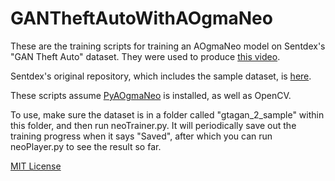 # GANTheftAutoWithAOgmaNeo

These are the training scripts for training an AOgmaNeo model on Sentdex's "GAN Theft Auto" dataset.
They were used to produce [this video](https://www.youtube.com/watch?v=PU3PzgiH6i0).

Sentdex's original repository, which includes the sample dataset, is [here](https://github.com/Sentdex/GANTheftAuto).

These scripts assume [PyAOgmaNeo](https://github.com/ogmacorp/PyAOgmaNeo) is installed, as well as OpenCV.

To use, make sure the dataset is in a folder called "gtagan_2_sample" within this folder, and then run neoTrainer.py.
It will periodically save out the training progress when it says "Saved", after which you can run neoPlayer.py to see the result so far.

[MIT License](./LICENSE.md)
